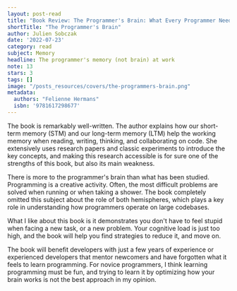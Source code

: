 ```yaml
---
layout: post-read
title: "Book Review: The Programmer's Brain: What Every Programmer Needs to Know about Cognition"
shortTitle: "The Programmer's Brain"
author: Julien Sobczak
date: '2022-07-23'
category: read
subject: Memory
headline: The programmer's memory (not brain) at work
note: 13
stars: 3
tags: []
image: "/posts_resources/covers/the-programmers-brain.png"
metadata:
  authors: "Felienne Hermans"
  isbn: '9781617298677'
---
```


The book is remarkably well-written. The author explains how our short-term memory (STM) and our long-term memory (LTM) help the working memory when reading, writing, thinking, and collaborating on code. She extensively uses research papers and classic experiments to introduce the key concepts, and making this research accessible is for sure one of the strengths of this book, but also its main weakness.

There is more to the programmer's brain than what has been studied. Programming is a creative activity. Often, the most difficult problems are solved when running or when taking a shower. The book completely omitted this subject about the role of both hemispheres, which plays a key role in understanding how programmers operate on large codebases.

What I like about this book is it demonstrates you don't have to feel stupid when facing a new task, or a new problem. Your cognitive load is just too high, and the book will help you find strategies to reduce it, and move on.

The book will benefit developers with just a few years of experience or experienced developers that mentor newcomers and have forgotten what it feels to learn programming. For novice programmers, I think learning programming must be fun, and trying to learn it by optimizing how your brain works is not the best approach in my opinion.
    